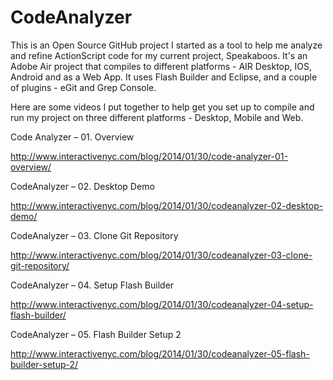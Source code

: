 CodeAnalyzer
============

This is an Open Source GitHub project I started as a tool to help me analyze and refine ActionScript code for my current project, Speakaboos. It's an Adobe Air project that compiles to different platforms - AIR Desktop, IOS, Android and as a Web App. It uses Flash Builder and Eclipse, and a couple of plugins - eGit and Grep Console.

Here are some videos I put together to help get you set up to compile and run my project on three different platforms - Desktop, Mobile and Web.

Code Analyzer – 01. Overview

http://www.interactivenyc.com/blog/2014/01/30/code-analyzer-01-overview/

	
CodeAnalyzer – 02. Desktop Demo

http://www.interactivenyc.com/blog/2014/01/30/codeanalyzer-02-desktop-demo/

CodeAnalyzer – 03. Clone Git Repository

http://www.interactivenyc.com/blog/2014/01/30/codeanalyzer-03-clone-git-repository/

	
CodeAnalyzer – 04. Setup Flash Builder

http://www.interactivenyc.com/blog/2014/01/30/codeanalyzer-04-setup-flash-builder/

CodeAnalyzer – 05. Flash Builder Setup 2

http://www.interactivenyc.com/blog/2014/01/30/codeanalyzer-05-flash-builder-setup-2/

